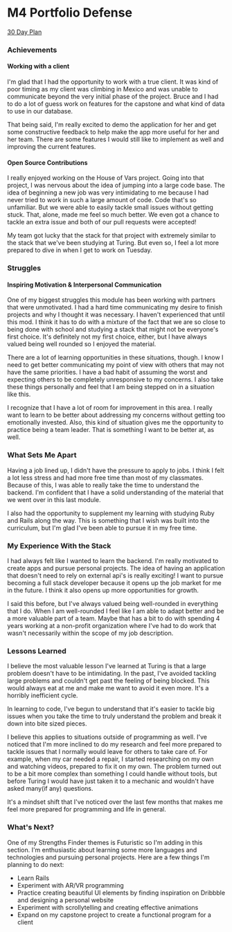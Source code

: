 # M4 Portfolio Defense

[30 Day Plan](https://gist.github.com/michellehoffman/58924f1c81cf157b6e7bb6dc78144c31)

### Achievements
#### Working with a client

  I'm glad that I had the opportunity to work with a true client. It was kind of poor timing as my client was climbing in Mexico and was unable to communicate beyond the very initial phase of the project. Bruce and I had to do a lot of guess work on features for the capstone and what kind of data to use in our database. 
  
  That being said, I'm really excited to demo the application for her and get some constructive feedback to help make the app more useful for her and her team. There are some features I would still like to implement as well and improving the current features.
  
#### Open Source Contributions

  I really enjoyed working on the House of Vars project. Going into that project, I was nervous about the idea of jumping into a large code base. The idea of beginning a new job was very intimidating to me because I had never tried to work in such a large amount of code. Code that's so unfamiliar. But we were able to easily tackle small issues without getting stuck. That,  alone, made me feel so much better. We even got a chance to tackle an extra issue and both of our pull requests were accepted!
  
  My team got lucky that the stack for that project with extremely similar to the stack that we've been studying at Turing. But even so, I feel a lot more prepared to dive in when I get to work on Tuesday. 

### Struggles
#### Inspiring Motivation & Interpersonal Communication

  One of my biggest struggles this module has been working with partners that were unmotivated. I had a hard time communicating my desire to finish projects and why I thought it was necessary. I haven't experienced that until this mod. I think it has to do with a mixture of the fact that we are so close to being done with school and studying a stack that might not be everyone's first choice. It's definitely not my first choice, either, but I have always valued being well rounded so I enjoyed the material. 
  
  There are a lot of learning opportunities in these situations, though. I know I need to get better communicating my point of view with others that may not have the same priorities. I have a bad habit of assuming the worst and expecting others to be completely unresponsive to my concerns. I also take these things personally and feel that I am being stepped on in a situation like this. 
  
  I recognize that I have a lot of room for improvement in this area. I really want to learn to be better about addressing my concerns without getting too emotionally invested. Also, this kind of situation gives me the opportunity to practice being a team leader. That is something I want to be better at, as well. 

### What Sets Me Apart

  Having a job lined up, I didn't have the pressure to apply to jobs. I think I felt a lot less stress and had more free time than most of my classmates. Because of this, I was able to really take the time to understand the backend. I'm confident that I have a solid understanding of the material that we went over in this last module. 
  
  I also had the opportunity to supplement my learning with studying Ruby and Rails along the way. This is something that I wish was built into the curriculum, but I'm glad I've been able to pursue it in my free time.
  
### My Experience With the Stack

  I had always felt like I wanted to learn the backend. I'm really motivated to create apps and pursue personal projects. The idea of having an application that doesn't need to rely on external api's is really exciting! I want to pursue becoming a full stack developer because it opens up the job market for me in the future. I think it also opens up more opportunities for growth. 

  I said this before, but I've always valued being well-rounded in everything that I do. When I am well-rounded I feel like I am able to adapt better and be a more valuable part of a team. Maybe that has a bit to do with spending 4 years working at a non-profit organization where I've had to do work that wasn't necessarily within the scope of my job description.
  
### Lessons Learned

  I believe the most valuable lesson I've learned at Turing is that a large problem doesn't have to be intimidating. In the past, I've avoided tackling large problems and couldn't get past the feeling of being blocked. This would always eat at me and make me want to avoid it even more. It's a horribly inefficient cycle.  
  
  In learning to code, I've begun to understand that it's easier to tackle big issues when you take the time to truly understand the problem and break it down into bite sized pieces.
  
  I believe this applies to situations outside of programming as well. I've noticed that I'm more inclined to do my research and feel more prepared to tackle issues that I normally would leave for others to take care of. For example, when my car needed a repair, I started researching on my own and watching videos, prepared to fix it on my own. The problem turned out to be a bit more complex than something I could handle without tools, but before Turing I would have just taken it to a mechanic and wouldn't have asked many(if any) questions. 
  
  It's a mindset shift that I've noticed over the last few months that makes me feel more prepared for programming and life in general.
  
### What's Next?
  One of my Strengths Finder themes is Futuristic so I'm adding in this section. I'm enthusiastic about learning some more languages and technologies and pursuing personal projects. Here are a few things I'm planning to do next:
  
  * Learn Rails
  * Experiment with AR/VR programming
  * Practice creating beautiful UI elements by finding inspiration on Dribbble and designing a personal website
  * Experiment with scrollytelling and creating effective animations
  * Expand on my capstone project to create a functional program for a client
